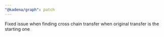 ```yaml
---
"@kadena/graph": patch
---
```


Fixed issue when finding cross chain transfer when original transfer is the starting one
